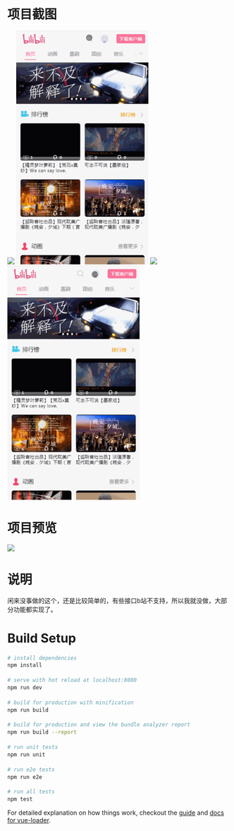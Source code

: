 # 项目截图

<img src="https://github.com/blockmood/bilibili/blob/master/static/1.gif" width=300 />
<img src="https://github.com/blockmood/bilibili/blob/master/static/2.gif" width=300 />
<img src="https://github.com/blockmood/bilibili/blob/master/static/3.gif" width=300 />
<img src="https://github.com/blockmood/bilibili/blob/master/static/4.gif" width=300 />

# 项目预览

<img src="https://github.com/blockmood/bilibili/blob/master/static/wecat.png" width=150 />

# 说明

闲来没事做的这个，还是比较简单的，有些接口b站不支持，所以我就没做，大部分功能都实现了。

# Build Setup

``` bash
# install dependencies
npm install

# serve with hot reload at localhost:8080
npm run dev

# build for production with minification
npm run build

# build for production and view the bundle analyzer report
npm run build --report

# run unit tests
npm run unit

# run e2e tests
npm run e2e

# run all tests
npm test
```

For detailed explanation on how things work, checkout the [guide](http://vuejs-templates.github.io/webpack/) and [docs for vue-loader](http://vuejs.github.io/vue-loader).

